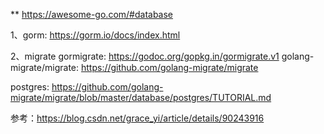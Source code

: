 ** https://awesome-go.com/#database

1、gorm: https://gorm.io/docs/index.html

2、migrate
 gormigrate: https://godoc.org/gopkg.in/gormigrate.v1
 golang-migrate/migrate: https://github.com/golang-migrate/migrate

postgres:
 https://github.com/golang-migrate/migrate/blob/master/database/postgres/TUTORIAL.md

参考：https://blog.csdn.net/grace_yi/article/details/90243916
